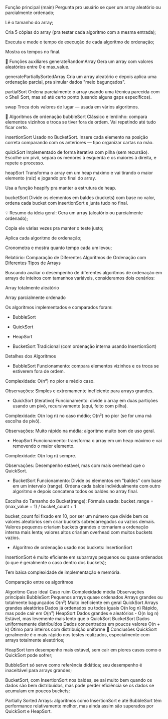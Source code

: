 Função principal (main)
Pergunta pro usuário se quer um array aleatório ou parcialmente ordenado;

Lê o tamanho do array;

Cria 5 cópias do array (pra testar cada algoritmo com a mesma entrada);

Executa e mede o tempo de execução de cada algoritmo de ordenação;

Mostra os tempos no final.

🧩 Funções auxiliares
generateRandomArray
Gera um array com valores aleatórios entre 0 e max_value.

generatePartiallySortedArray
Cria um array aleatório e depois aplica uma ordenação parcial, pra simular dados "meio bagunçados".

partialSort
Ordena parcialmente o array usando uma técnica parecida com o Shell Sort, mas só até certo ponto (usando alguns gaps específicos).

swap
Troca dois valores de lugar — usada em vários algoritmos.

🔄 Algoritmos de ordenação
bubbleSort
Clássico e lerdinho: compara elementos vizinhos e troca se tiver fora de ordem. Vai repetindo até tudo ficar certo.

insertionSort
Usado no BucketSort. Insere cada elemento na posição correta comparando com os anteriores — tipo organizar cartas na mão.

quickSort
Implementado de forma iterativa com pilha (sem recursão). Escolhe um pivô, separa os menores à esquerda e os maiores à direita, e repete o processo.

heapSort
Transforma o array em um heap máximo e vai tirando o maior elemento (raiz) e jogando pro final do array.

Usa a função heapify pra manter a estrutura de heap.

bucketSort
Divide os elementos em baldes (buckets) com base no valor, ordena cada bucket com insertionSort e junta tudo no final.

💡 Resumo da ideia geral:
Gera um array (aleatório ou parcialmente ordenado);

Copia ele várias vezes pra manter o teste justo;

Aplica cada algoritmo de ordenação;

Cronometra e mostra quanto tempo cada um levou;




Relatório: Comparação de Diferentes Algoritmos de Ordenação com Diferentes Tipos de Arrays

Buscando avaliar o desempenho de diferentes algoritmos de ordenação em arrays de inteiros com tamanhos variáveis, consideramos dois cenários:

Array totalmente aleatório

Array parcialmente ordenado

Os algoritmos implementados e comparados foram:

- BubbleSort

- QuickSort

- HeapSort

- BucketSort Tradicional (com ordenação interna usando InsertionSort)

Detalhes dos Algoritmos
* BubbleSort
Funcionamento: compara elementos vizinhos e os troca se estiverem fora de ordem.

Complexidade: O(n²) no pior e médio caso.

Observações: Simples e extremamente ineficiente para arrays grandes.

* QuickSort (iterativo)
Funcionamento: divide o array em duas partições usando um pivô, recursivamente (aqui, feito com pilha).

Complexidade: O(n log n) no caso médio; O(n²) no pior (se for uma má escolha de pivô).

Observações: Muito rápido na média; algoritmo muito bom de uso geral.

* HeapSort
Funcionamento: transforma o array em um heap máximo e vai removendo o maior elemento.

Complexidade: O(n log n) sempre.

Observações: Desempenho estável, mas com mais overhead que o QuickSort.

* BucketSort
Funcionamento: Divide os elementos em "baldes" com base em um intervalo (range). Ordena cada balde individualmente com outro algoritmo e depois concatena todos os baldes no array final.

Escolha do Tamanho do Bucket(range):
Fórmula usada: bucket_range = (max_value + 1) / bucket_count + 1

bucket_count foi fixado em 10, por ser um número que divide bem os valores aleatórios sem criar buckets sobrecarregados ou vazios demais. Valores pequenos criariam buckets grandes e tornariam a ordenação interna mais lenta; valores altos criariam overhead com muitos buckets vazios.

* Algoritmo de ordenação usado nos buckets: InsertionSort

InsertionSort é muito eficiente em subarrays pequenos ou quase ordenados (o que é geralmente o caso dentro dos buckets);

Tem baixa complexidade de implementação e memória.

 Comparação entre os algoritmos

Algoritmo	Caso ideal	Caso ruim	Complexidade média	Observações principais
BubbleSort	Pequenos arrays quase ordenados	Arrays grandes ou totalmente bagunçados	O(n²)	Muito ineficiente em geral
QuickSort	Arrays grandes aleatórios	Dados já ordenados ou todos iguais	O(n log n)	Rápido, mas pode cair em O(n²)
HeapSort	Dados grandes e aleatórios	-	O(n log n)	Estável, mas levemente mais lento que o QuickSort
BucketSort	Dados uniformemente distribuídos	Dados concentrados em poucos valores	O(n + k)	Ótimo para inteiros com distribuição uniforme
💬 Conclusões
QuickSort geralmente é o mais rápido nos testes realizados, especialmente com arrays totalmente aleatórios;

HeapSort tem desempenho mais estável, sem cair em piores casos como o QuickSort pode sofrer;

BubbleSort só serve como referência didática; seu desempenho é inaceitável para arrays grandes;

BucketSort, com InsertionSort nos baldes, se sai muito bem quando os dados são bem distribuídos, mas pode perder eficiência se os dados se acumulam em poucos buckets;

Partially Sorted Arrays: algoritmos como InsertionSort e até BubbleSort têm performance relativamente melhor, mas ainda assim são superados por QuickSort e HeapSort.
